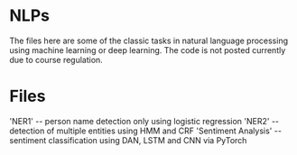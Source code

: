 # NLPs

The files here are some of the classic tasks in natural language processing using machine learning or deep learning. The code is not posted currently due to course regulation.

# Files
'NER1' -- person name detection only using logistic regression
'NER2' -- detection of multiple entities using HMM and CRF
'Sentiment Analysis' -- sentiment classification using DAN, LSTM and CNN via PyTorch
